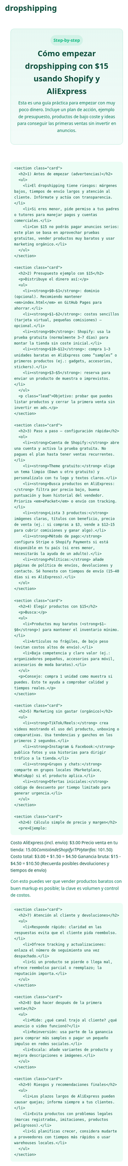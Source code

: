 # dropshipping
<!doctype html>
<html lang="es">
<head>
  <meta charset="utf-8" />
  <meta name="viewport" content="width=device-width, initial-scale=1" />
  <title>Cómo empezar Dropshipping con $15 (Shopify + AliExpress)</title>
  <meta name="description" content="Guía paso a paso para empezar dropshipping con solo $15 utilizando Shopify (prueba) y comprando productos en AliExpress. Consejos prácticos y plan de acción." />
  <style>
    :root{
      --bg:#ffffff;
      --card:#f0fdf4;
      --text:#064e3b;
      --muted:#047857;
      --accent:#10b981;
      --good:#34d399;
      --warn:#f59e0b;
      --radius:14px;
      --max:900px;
    }
    *{box-sizing:border-box}
    html,body{margin:0;font-family:system-ui,-apple-system,Segoe UI,Roboto,Arial;background:var(--bg);color:var(--text);line-height:1.6}
    .container{max-width:var(--max);margin:28px auto;padding:18px}
    header{padding:20px;border-radius:12px;background:linear-gradient(180deg,rgba(16,185,129,.1),rgba(16,185,129,.05));border:1px solid rgba(16,185,129,.2)}
    h1{margin:6px 0;font-size:1.6rem}
    p.lead{color:var(--muted);margin-top:0}
    .card{background:var(--card);padding:16px;border-radius:12px;border:1px solid rgba(16,185,129,.2);box-shadow:0 4px 12px rgba(0,0,0,.05);margin-top:14px}
    h2{color:var(--accent);margin-bottom:8px}
    ul{padding-left:18px}
    pre{background:#ecfdf5;padding:12px;border-radius:8px;overflow:auto;color:#064e3b}
    .grid{display:grid;grid-template-columns:1fr 1fr;gap:12px}
    .badge{display:inline-block;padding:6px 10px;border-radius:999px;background:rgba(16,185,129,.1);color:var(--accent);font-weight:700}
    footer{margin-top:18px;padding:12px;text-align:center;color:var(--muted);font-size:.9rem}
    @media (max-width:760px){.grid{grid-template-columns:1fr}}
  </style>
</head>
<body>
  <div class="container">
    <header>
      <div class="badge">Step-by-step</div>
      <h1>Cómo empezar dropshipping con $15 usando Shopify y AliExpress</h1>
      <p class="lead">Esta es una guía práctica para empezar con muy poco dinero. Incluye un plan de acción, ejemplo de presupuesto, productos de bajo coste y ideas para conseguir las primeras ventas sin invertir en anuncios.</p>
    </header>

    <section class="card">
      <h2>1) Antes de empezar (advertencias)</h2>
      <ul>
        <li>El dropshipping tiene riesgos: márgenes bajos, tiempos de envío largos y atención al cliente. Infórmate y actúa con transparencia.</li>
        <li>Si eres menor, pide permiso a tus padres o tutores para manejar pagos y cuentas comerciales.</li>
        <li>Con $15 no podrás pagar anuncios serios: este plan se basa en aprovechar pruebas gratuitas, vender productos muy baratos y usar marketing orgánico.</li>
      </ul>
    </section>

    <section class="card">
      <h2>2) Presupuesto ejemplo con $15</h2>
      <p>Distribuye el dinero así:</p>
      <ul>
        <li><strong>$0–$1</strong>: dominio (opcional). Recomiendo mantener <em>index.html</em> en GitHub Pages para ahorrar.</li>
        <li><strong>$1–$2</strong>: costos sencillos (tarjeta virtual, pequeñas comisiones) — opcional.</li>
        <li><strong>$0</strong>: Shopify: usa la prueba gratuita (normalmente 3–7 días) para montar la tienda sin coste inicial.</li>
        <li><strong>$10–$12</strong>: compra 1–3 unidades baratas en AliExpress como “samples” o primeros productos (ej.: gadgets, accesorios, stickers).</li>
        <li><strong>$3–$5</strong>: reserva para enviar un producto de muestra o imprevistos.</li>
      </ul>
      <p class="lead">Objetivo: probar que puedes listar productos y cerrar la primera venta sin invertir en ads.</p>
    </section>

    <section class="card">
      <h2>3) Paso a paso — configuración rápida</h2>
      <ol>
        <li><strong>Cuenta de Shopify:</strong> abre una cuenta y activa la prueba gratuita. No pagues el plan hasta tener ventas recurrentes.</li>
        <li><strong>Theme gratuito:</strong> elige un tema limpio (Dawn u otro gratuito) y personalízalo con tu logo y textos claros.</li>
        <li><strong>Busca productos en AliExpress:</strong> filtra por precio bajo, buena puntuación y buen historial del vendedor. Prioriza <em>ePacket</em> o envío con tracking.</li>
        <li><strong>Lista 3 productos:</strong> imágenes claras, títulos con beneficio, precio de venta (ej.: si compras a $3, vende a $12–15 para cubrir comisiones y ganar algo).</li>
        <li><strong>Método de pago:</strong> configura Stripe o Shopify Payments si está disponible en tu país (si eres menor, necesitarás la ayuda de un adulto).</li>
        <li><strong>Políticas:</strong> añade páginas de política de envíos, devoluciones y contacto. Sé honesto con tiempos de envío (15–40 días si es AliExpress).</li>
      </ol>
    </section>

    <section class="card">
      <h2>4) Elegir productos con $15</h2>
      <p>Busca:</p>
      <ul>
        <li>Productos muy baratos (<strong>$1–$6</strong>) para mantener el inventario mínimo.</li>
        <li>Artículos no frágiles, de bajo peso (evitan costos altos de envío).</li>
        <li>Baja competencia y claro valor (ej.: organizadores pequeños, accesorios para móvil, accesorios de moda baratos).</li>
      </ul>
      <p>Consejo: compra 1 unidad como muestra si puedes. Esto te ayuda a comprobar calidad y tiempos reales.</p>
    </section>

    <section class="card">
      <h2>5) Marketing sin gastar (orgánico)</h2>
      <ul>
        <li><strong>TikTok/Reels:</strong> crea videos mostrando el uso del producto, unboxing o comparativas. Usa tendencias y ganchos en los primeros 2 segundos.</li>
        <li><strong>Instagram & Facebook:</strong> publica fotos y usa historias para dirigir tráfico a la tienda.</li>
        <li><strong>Grupos y chats:</strong> comparte en grupos locales (Marketplace, WhatsApp) si el producto aplica.</li>
        <li><strong>Ofertas iniciales:</strong> código de descuento por tiempo limitado para generar urgencia.</li>
      </ul>
    </section>

    <section class="card">
      <h2>6) Cálculo simple de precio y margen</h2>
      <pre>Ejemplo:
Costo AliExpress (incl. envío): $3.00
Precio venta en tu tienda: $15.00
Comisión de Shopify/TPV y tarifas: ~10% ($1.50)
Costo total: $3.00 + $1.50 = $4.50
Ganancia bruta: $15 - $4.50 = $10.50
(Recuerda posibles devoluciones y tiempos de envío)</pre>
      <p class="lead">Con esto puedes ver que vender productos baratos con buen markup es posible; la clave es volumen y control de costos.</p>
    </section>

    <section class="card">
      <h2>7) Atención al cliente y devoluciones</h2>
      <ul>
        <li>Responde rápido: claridad en las respuestas evita que el cliente pida reembolso.</li>
        <li>Ofrece tracking y actualizaciones: enlaza el número de seguimiento una vez despachado.</li>
        <li>Si un producto se pierde o llega mal, ofrece reembolso parcial o reemplazo; la reputación importa.</li>
      </ul>
    </section>

    <section class="card">
      <h2>8) Qué hacer después de la primera venta</h2>
      <ul>
        <li>Mide: ¿qué canal trajo al cliente? ¿qué anuncio o video funcionó?</li>
        <li>Reinversión: usa parte de la ganancia para comprar más samples o pagar un pequeño impulso en redes sociales.</li>
        <li>Escala: añade variantes de producto y mejora descripciones e imágenes.</li>
      </ul>
    </section>

    <section class="card">
      <h2>9) Riesgos y recomendaciones finales</h2>
      <ul>
        <li>Los plazos largos de AliExpress pueden causar quejas; informa siempre a tus clientes.</li>
        <li>Evita productos con problemas legales (marcas registradas, imitaciones, productos peligrosos).</li>
        <li>Si planificas crecer, considera mudarte a proveedores con tiempos más rápidos o usar warehouses locales.</li>
      </ul>
    </section>
    

